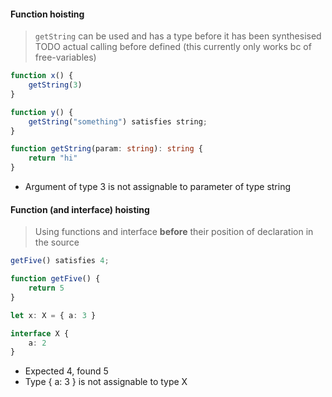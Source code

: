 #### Function hoisting

> `getString` can be used and has a type before it has been synthesised
> TODO actual calling before defined (this currently only works bc of free-variables)

```ts
function x() {
	getString(3)
}

function y() {
	getString("something") satisfies string;
}

function getString(param: string): string {
	return "hi"
}
```

- Argument of type 3 is not assignable to parameter of type string

#### Function (and interface) hoisting

> Using functions and interface **before** their position of declaration in the source

```ts
getFive() satisfies 4;

function getFive() {
	return 5
}

let x: X = { a: 3 }

interface X {
	a: 2
}
```

- Expected 4, found 5
- Type { a: 3 } is not assignable to type X
